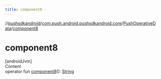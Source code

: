 ```yaml
---
title: component8 -
---
```

//[pushsdkandroid](../../index.md)/[com.push.android.pushsdkandroid.core](../index.md)/[PushOperativeData](index.md)/[component8](component8.md)



# component8  
[androidJvm]  
Content  
operator fun [component8](component8.md)(): [String](https://kotlinlang.org/api/latest/jvm/stdlib/kotlin/-string/index.html)  



